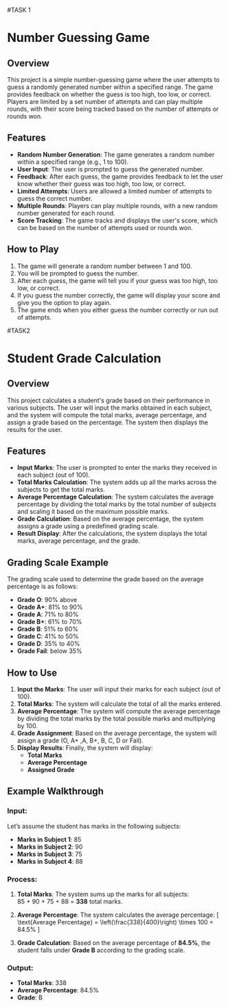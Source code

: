 #TASK 1
# Number Guessing Game

## Overview
This project is a simple number-guessing game where the user attempts to guess a randomly generated number within a specified range. The game provides feedback on whether the guess is too high, too low, or correct. Players are limited by a set number of attempts and can play multiple rounds, with their score being tracked based on the number of attempts or rounds won.

## Features
- **Random Number Generation**: The game generates a random number within a specified range (e.g., 1 to 100).
- **User Input**: The user is prompted to guess the generated number.
- **Feedback**: After each guess, the game provides feedback to let the user know whether their guess was too high, too low, or correct.
- **Limited Attempts**: Users are allowed a limited number of attempts to guess the correct number.
- **Multiple Rounds**: Players can play multiple rounds, with a new random number generated for each round.
- **Score Tracking**: The game tracks and displays the user's score, which can be based on the number of attempts used or rounds won.

## How to Play
1. The game will generate a random number between 1 and 100.
2. You will be prompted to guess the number.
3. After each guess, the game will tell you if your guess was too high, too low, or correct.
4. If you guess the number correctly, the game will display your score and give you the option to play again.
5. The game ends when you either guess the number correctly or run out of attempts.

#TASK2
# **Student Grade Calculation**

## **Overview**
This project calculates a student's grade based on their performance in various subjects. The user will input the marks obtained in each subject, and the system will compute the total marks, average percentage, and assign a grade based on the percentage. The system then displays the results for the user.

## **Features**
- **Input Marks**: The user is prompted to enter the marks they received in each subject (out of 100).
- **Total Marks Calculation**: The system adds up all the marks across the subjects to get the total marks.
- **Average Percentage Calculation**: The system calculates the average percentage by dividing the total marks by the total number of subjects and scaling it based on the maximum possible marks.
- **Grade Calculation**: Based on the average percentage, the system assigns a grade using a predefined grading scale.
- **Result Display**: After the calculations, the system displays the total marks, average percentage, and the grade.

## **Grading Scale Example**
The grading scale used to determine the grade based on the average percentage is as follows:

- **Grade O**: 90% above
- **Grade A+**: 81% to 90%
- **Grade A**: 71% to 80%
- **Grade B+**: 61% to 70%
- **Grade B**: 51% to 60%
- **Grade C**: 41% to 50%
- **Grade D**: 35% to 40%
- **Grade Fail**: below 35%

## **How to Use**
1. **Input the Marks**: The user will input their marks for each subject (out of 100).
2. **Total Marks**: The system will calculate the total of all the marks entered.
3. **Average Percentage**: The system will compute the average percentage by dividing the total marks by the total possible marks and multiplying by 100.
4. **Grade Assignment**: Based on the average percentage, the system will assign a grade (O, A+ ,A, B+, B, C, D or Fail).
5. **Display Results**: Finally, the system will display:
   - **Total Marks**
   - **Average Percentage**
   - **Assigned Grade**

## **Example Walkthrough**

### **Input**:
Let’s assume the student has marks in the following subjects:
- **Marks in Subject 1**: 85
- **Marks in Subject 2**: 90
- **Marks in Subject 3**: 75
- **Marks in Subject 4**: 88

### **Process**:
1. **Total Marks**: The system sums up the marks for all subjects:  
   85 + 90 + 75 + 88 = **338** total marks.
   
2. **Average Percentage**: The system calculates the average percentage:
   \[
   \text{Average Percentage} = \left(\frac{338}{400}\right) \times 100 = 84.5\%
   \]
   
3. **Grade Calculation**: Based on the average percentage of **84.5%**, the student falls under **Grade B** according to the grading scale.

### **Output**:
- **Total Marks**: 338
- **Average Percentage**: 84.5%
- **Grade**: B
